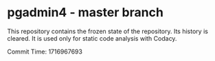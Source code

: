 # pgadmin4 - master branch

This repository contains the frozen state of the repository.
Its history is cleared. It is used only for static code
analysis with Codacy.

Commit Time: 1716967693